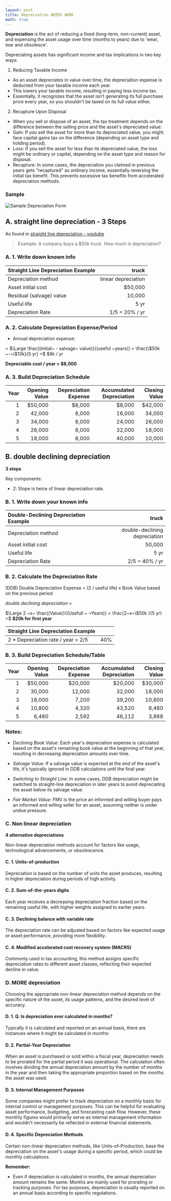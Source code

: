 ```yaml
---
layout: post
title: Depreciation NEEDS WORK
math: true
---
```



**Depreciation** is the act of reducing a fixed (long-term, non-current) asset, and expensing the asset usage over time (months to years) due to 'wear, tear and obsolesce'.

Depreciating assets has significant income and tax implications in two key ways:

1. Reducing Taxable Income

- As an asset depreciates in value over time, the depreciation expense is deducted from your taxable income each year.
- This lowers your taxable income, resulting in paying less income tax.
- Essentially, it recognizes that the asset isn't generating its full purchase price every year, so you shouldn't be taxed on its full value either.

2. Recapture Upon Disposal

- When you sell or dispose of an asset, the tax treatment depends on the difference between the selling price and the asset's depreciated value:
- Gain: If you sell the asset for more than its depreciated value, you might face capital gains tax on the difference (depending on asset type and holding period).
- Loss: If you sell the asset for less than its depreciated value, the loss might be ordinary or capital, depending on the asset type and reason for disposal.
- Recapture: In some cases, the depreciation you claimed in previous years gets "recaptured" as ordinary income, essentially reversing the initial tax benefit. This prevents excessive tax benefits from accelerated depreciation methods.

### Sample

![Sample Depreciation Form](/bookkeeping/assets/mc-graw-accounting-course/bs.showing.equip.minus.depreciation.png)

## A. straight line depreciation - 3 Steps

As found in [straight line depreciation - youtube](https://www.youtube.com/watch?v=iruD9KTNnNc)

> Example:
> A company buys a $50k truck. How much is depreciation?

### A. 1. Write down known info

| Straight Line Depreciation Example |truck|
|:-----------------------------------|-:|
| Depreciation method | linear depreciation |
| Asset initial cost | $50,000 |
| Residual (salvage) value | 10,000 |
| Useful life | 5 yr |
| Depreciation Rate | 1/5 = 20% / yr |


### A. 2. Calculate Depreciation Expense/Period

- Annual depreciation expense:

= $\Large \frac{(initial~ - salvage~ value)}{(useful  ~years)} = \frac{\$50k ~-~\$10k}{5 yr} =$ \$8k / yr

**Depreciable cost / year = $8,000**


### A. 3. Build Depreciation Schedule

| Year | Opening Value | Depreciation Expense | Accumulated Depreciation | Closing Value |
|---:|--------:|-------:|-------:|--------:|
| 1  | $50,000 | $8,000 | $8,000 | $42,000 |
| 2  |  42,000 |  8,000 | 16,000 |  34,000 |
| 3  |  34,000 |  8,000 | 24,000 |  26,000 |
| 4  |  26,000 |  8,000 | 32,000 |  18,000 |
| 5  |  18,000 |  8,000 | 40,000 |  10,000 |


## B. double declining depreciation

**3 steps**

Key components:

- *2*: Slope is twice of linear depreciation rate.

### B. 1. Write down your known info

| Double-Declining Depreciation Example |truck|
| :--- |-----: |
| Depreciation method | double-declining depreciation   |
| Asset initial cost | 50,000 |
| Useful life | 5 yr |
| Depreciation Rate | 2/5 = 40% / yr |


### B. 2. Calculate the Depreciation Rate

(DDB) Double Depreciation Expense = (2 / useful life) x Book Value based on the previous period

*double declining depreciation* =   

$\Large 2 ~x~ \frac{(Value)}{(Usefull ~ ~Years)} = \frac{2~x~\$50k }{5 yr} =$ **\$20k for first year**


| Straight Line Depreciation Example ||
|:--|-----:|
| 2 * Depreciation rate / year = 2/5 | 40% |


### B. 3. Build Depreciation Schedule/Table

| Year | Opening Value | Depreciation Expense | Accumulated Depreciation | Closing Value |
|---:|--------:|--------:|--------:|--------:|
| 1  | $50,000 | $20,000 | $20,000 | $30,000 |
| 2  |  30,000 |  12,000 |  32,000 |  18,000 |
| 3  |  18,000 |   7,200 |  39,200 |  10,800 |
| 4  |  10,800 |   4,320 |  43,520 |   6,480 |
| 5  |   6,480 |   2,592 |  46,112 |   3,888 |

### Notes:

- *Declining Book Value*: Each year's depreciation expense is calculated based on the asset's remaining book value at the beginning of that year, resulting in decreasing depreciation amounts over time.   

- *Salvage Value*: If a salvage value is expected at the end of the asset's life, it's typically ignored in DDB calculations until the final year.  

- *Switching to Straight Line*: In some cases, DDB depreciation might be switched to straight-line depreciation in later years to avoid depreciating the asset below its salvage value.

- *Fair Market Value*: FMV is the price an informed and willing buyer pays an informed and willing seller for an asset, assuming neither is under undue pressure. 
  
### C. Non linear depreciation


**4 alternative depreciations**

Non-linear depreciation methods account for factors like usage, technological advancements, or obsolescence. 


#### C. 1. Units-of-production

Depreciation is based on the number of units the asset produces, resulting in higher depreciation during periods of high activity.

#### C. 2. Sum-of-the-years digits

Each year receives a decreasing depreciation fraction based on the remaining useful life, with higher weights assigned to earlier years.

#### C. 3. Declining balance with variable rate

The depreciation rate can be adjusted based on factors like expected usage or asset performance, providing more flexibility.

#### C. 4. Modified accelerated cost recovery system (MACRS)

Commonly used in tax accounting, this method assigns specific depreciation rates to different asset classes, reflecting their expected decline in value.


### D. MORE depreciation

Choosing the appropriate non-linear depreciation method depends on the specific nature of the asset, its usage patterns, and the desired level of accuracy.

#### D. 1. Q. Is depreciation ever calculated in months?

Typically it is calculated and reported on an annual basis, there are instances where it might be calculated in months:

#### D. 2. Partial-Year Depreciation

When an asset is purchased or sold within a fiscal year, depreciation needs to be prorated for the partial period it was operational. The calculation often involves dividing the annual depreciation amount by the number of months in the year and then taking the appropriate proportion based on the months the asset was used.

#### D. 3. Internal Management Purposes

Some companies might prefer to track depreciation on a monthly basis for internal control or management purposes. This can be helpful for evaluating asset performance, budgeting, and forecasting cash flow. However, these monthly figures would primarily serve as internal management information and wouldn't necessarily be reflected in external financial statements.

#### D. 4. Specific Depreciation Methods

Certain non-linear depreciation methods, like Units-of-Production, base the depreciation on the asset's usage during a specific period, which could be monthly calculations.

**Remember:**

- Even if depreciation is calculated in months, the annual depreciation amount remains the same. Months are mainly used for prorating or tracking purposes. For tax purposes, depreciation is usually reported on an annual basis according to specific regulations.
